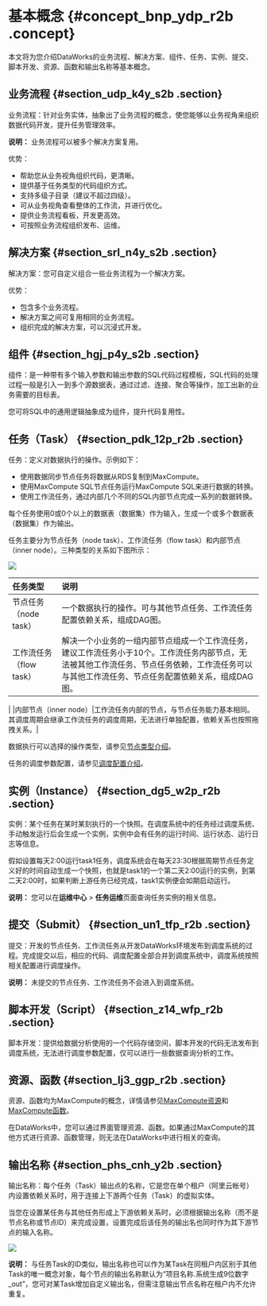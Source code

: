 # 基本概念 {#concept_bnp_ydp_r2b .concept}

本文将为您介绍DataWorks的业务流程、解决方案、组件、任务、实例、提交、脚本开发、资源、函数和输出名称等基本概念。

## 业务流程 {#section_udp_k4y_s2b .section}

业务流程：针对业务实体，抽象出了业务流程的概念，使您能够以业务视角来组织数据代码开发，提升任务管理效率。

**说明：** 业务流程可以被多个解决方案复用。

优势：

-   帮助您从业务视角组织代码，更清晰。
-   提供基于任务类型的代码组织方式。
-   支持多级子目录（建议不超过四级）。
-   可从业务视角查看整体的工作流，并进行优化。
-   提供业务流程看板，开发更高效。
-   可按照业务流程组织发布、运维。

## 解决方案 {#section_srl_n4y_s2b .section}

解决方案：您可自定义组合一些业务流程为一个解决方案。

优势：

-   包含多个业务流程。
-   解决方案之间可复用相同的业务流程。
-   组织完成的解决方案，可以沉浸式开发。

## 组件 {#section_hgj_p4y_s2b .section}

组件：是一种带有多个输入参数和输出参数的SQL代码过程模板，SQL代码的处理过程一般是引入一到多个源数据表，通过过滤、连接、聚合等操作，加工出新的业务需要的目标表。

您可将SQL中的通用逻辑抽象成为组件，提升代码复用性。

## 任务（Task） {#section_pdk_12p_r2b .section}

任务：定义对数据执行的操作。示例如下：

-   使用数据同步节点任务将数据从RDS复制到MaxCompute。
-   使用MaxCompute SQL节点任务运行MaxCompute SQL来进行数据的转换。
-   使用工作流任务，通过内部几个不同的SQL内部节点完成一系列的数据转换。

每个任务使用0或0个以上的数据表（数据集）作为输入，生成一个或多个数据表（数据集）作为输出。

任务主要分为节点任务（node task）、工作流任务（flow task）和内部节点（inner node）。三种类型的关系如下图所示：

![](http://static-aliyun-doc.oss-cn-hangzhou.aliyuncs.com/assets/img/16168/15404331868911_zh-CN.png)

|任务类型|说明|
|:---|:-|
|节点任务（node task）|一个数据执行的操作。可与其他节点任务、工作流任务配置依赖关系，组成DAG图。|
|工作流任务（flow task）|解决一个小业务的一组内部节点组成一个工作流任务，建议工作流任务小于10个。工作流任务内部节点，无法被其他工作流任务、节点任务依赖，工作流任务可以与其他工作流任务、节点任务配置依赖关系，组成DAG图。

|
|内部节点（inner node）|工作流任务内部的节点，与节点任务能力基本相同。其调度周期会继承工作流任务的调度周期，无法进行单独配置，依赖关系也按照拖拽关系。|

数据执行可以选择的操作类型，请参见[节点类型介绍](../../../../intl.zh-CN/使用指南/数据开发/节点类型/节点类型介绍.md#)。

任务的调度参数配置，请参见[调度配置介绍](../../../../intl.zh-CN/使用指南/数据开发/调度配置/基本属性.md#)。

## 实例（Instance） {#section_dg5_w2p_r2b .section}

实例：某个任务在某时某刻执行的一个快照。在调度系统中的任务经过调度系统、手动触发运行后会生成一个实例，实例中会有任务的运行时间、运行状态、运行日志等信息。

假如设置每天2:00运行task1任务，调度系统会在每天23:30根据周期节点任务定义好的时间自动生成一个快照，也就是task1的一个第二天2:00运行的实例，到第二天2:00时，如果判断上游任务已经完成，task1实例便会如期启动运行。

**说明：** 您可以在**运维中心** \> **任务运维**页面查询任务实例的相关信息。

## 提交（Submit） {#section_un1_tfp_r2b .section}

提交：开发的节点任务、工作流任务从开发DataWorks环境发布到调度系统的过程。完成提交以后，相应的代码、调度配置全部合并到调度系统中，调度系统按照相关配置进行调度操作。

**说明：** 未提交的节点任务、工作流任务不会进入到调度系统。

## 脚本开发（Script） {#section_z14_wfp_r2b .section}

脚本开发：提供给数据分析使用的一个代码存储空间，脚本开发的代码无法发布到调度系统，无法进行调度参数配置，仅可以进行一些数据查询分析的工作。

## 资源、函数 {#section_lj3_ggp_r2b .section}

资源、函数均为MaxCompute的概念，详情请参见[MaxCompute资源](https://www.alibabacloud.com/help/doc-detail/27822.htm)和[MaxCompute函数](https://www.alibabacloud.com/help/doc-detail/27823.htm)。

在DataWorks中，您可以通过界面管理资源、函数。如果通过MaxCompute的其他方式进行资源、函数管理，则无法在DataWorks中进行相关的查询。

## 输出名称 {#section_phs_cnh_y2b .section}

输出名称：每个任务（Task）输出点的名称，它是您在单个租户（阿里云帐号）内设置依赖关系时，用于连接上下游两个任务（Task）的虚拟实体。

当您在设置某任务与其他任务形成上下游依赖关系时，必须根据输出名称（而不是节点名称或节点ID）来完成设置，设置完成后该任务的输出名也同时作为其下游节点的输入名称。

![](http://static-aliyun-doc.oss-cn-hangzhou.aliyuncs.com/assets/img/16168/154043318610270_zh-CN.png)

**说明：** 与任务Task的ID类似，输出名称也可以作为某Task在同租户内区别于其他Task的唯一概念对象，每个节点的输出名称默认为“项目名称.系统生成9位数字\_out”，您可对某Task增加自定义输出名，但需注意输出节点名称在租户内不允许重复。

